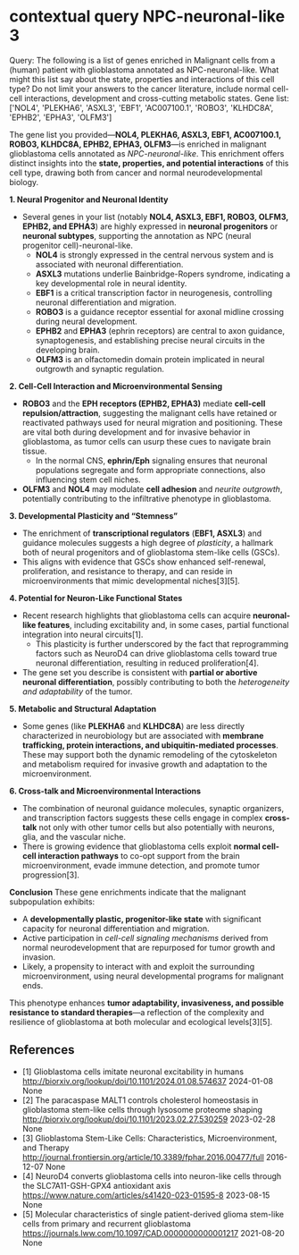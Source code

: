 # contextual query NPC-neuronal-like 3

Query: The following is a list of genes enriched in Malignant cells from a (human) patient with glioblastoma  annotated as NPC-neuronal-like.  What might this list say about the state, properties and interactions of this cell type?  Do not limit your answers to the cancer literature,  include normal cell-cell interactions, development and cross-cutting metabolic states.  Gene list: ['NOL4', 'PLEKHA6', 'ASXL3', 'EBF1', 'AC007100.1', 'ROBO3', 'KLHDC8A', 'EPHB2', 'EPHA3', 'OLFM3']

The gene list you provided—**NOL4, PLEKHA6, ASXL3, EBF1, AC007100.1, ROBO3, KLHDC8A, EPHB2, EPHA3, OLFM3**—is enriched in malignant glioblastoma cells annotated as *NPC-neuronal-like*. This enrichment offers distinct insights into the **state, properties, and potential interactions** of this cell type, drawing both from cancer and normal neurodevelopmental biology.

**1. Neural Progenitor and Neuronal Identity**
- Several genes in your list (notably **NOL4, ASXL3, EBF1, ROBO3, OLFM3, EPHB2, and EPHA3**) are highly expressed in **neuronal progenitors** or **neuronal subtypes**, supporting the annotation as NPC (neural progenitor cell)-neuronal-like.
  - **NOL4** is strongly expressed in the central nervous system and is associated with neuronal differentiation.
  - **ASXL3** mutations underlie Bainbridge-Ropers syndrome, indicating a key developmental role in neural identity.
  - **EBF1** is a critical transcription factor in neurogenesis, controlling neuronal differentiation and migration.
  - **ROBO3** is a guidance receptor essential for axonal midline crossing during neural development.
  - **EPHB2** and **EPHA3** (ephrin receptors) are central to axon guidance, synaptogenesis, and establishing precise neural circuits in the developing brain.
  - **OLFM3** is an olfactomedin domain protein implicated in neural outgrowth and synaptic regulation.

**2. Cell-Cell Interaction and Microenvironmental Sensing**
- **ROBO3** and the **EPH receptors (EPHB2, EPHA3)** mediate **cell-cell repulsion/attraction**, suggesting the malignant cells have retained or reactivated pathways used for neural migration and positioning. These are vital both during development and for invasive behavior in glioblastoma, as tumor cells can usurp these cues to navigate brain tissue.
  - In the normal CNS, **ephrin/Eph** signaling ensures that neuronal populations segregate and form appropriate connections, also influencing stem cell niches.
- **OLFM3** and **NOL4** may modulate **cell adhesion** and *neurite outgrowth*, potentially contributing to the infiltrative phenotype in glioblastoma.

**3. Developmental Plasticity and “Stemness”**
- The enrichment of **transcriptional regulators** (**EBF1, ASXL3**) and guidance molecules suggests a high degree of *plasticity*, a hallmark both of neural progenitors and of glioblastoma stem-like cells (GSCs).
- This aligns with evidence that GSCs show enhanced self-renewal, proliferation, and resistance to therapy, and can reside in microenvironments that mimic developmental niches[3][5].

**4. Potential for Neuron-Like Functional States**
- Recent research highlights that glioblastoma cells can acquire **neuronal-like features**, including excitability and, in some cases, partial functional integration into neural circuits[1].
  - This plasticity is further underscored by the fact that reprogramming factors such as NeuroD4 can drive glioblastoma cells toward true neuronal differentiation, resulting in reduced proliferation[4].
- The gene set you describe is consistent with **partial or abortive neuronal differentiation**, possibly contributing to both the *heterogeneity and adaptability* of the tumor.

**5. Metabolic and Structural Adaptation**
- Some genes (like **PLEKHA6** and **KLHDC8A**) are less directly characterized in neurobiology but are associated with **membrane trafficking, protein interactions, and ubiquitin-mediated processes**. These may support both the dynamic remodeling of the cytoskeleton and metabolism required for invasive growth and adaptation to the microenvironment.

**6. Cross-talk and Microenvironmental Interactions**
- The combination of neuronal guidance molecules, synaptic organizers, and transcription factors suggests these cells engage in complex **cross-talk** not only with other tumor cells but also potentially with neurons, glia, and the vascular niche.
- There is growing evidence that glioblastoma cells exploit **normal cell-cell interaction pathways** to co-opt support from the brain microenvironment, evade immune detection, and promote tumor progression[3].

**Conclusion**
These gene enrichments indicate that the malignant subpopulation exhibits:
- A **developmentally plastic, progenitor-like state** with significant capacity for neuronal differentiation and migration.
- Active participation in *cell-cell signaling mechanisms* derived from normal neurodevelopment that are repurposed for tumor growth and invasion.
- Likely, a propensity to interact with and exploit the surrounding microenvironment, using neural developmental programs for malignant ends. 

This phenotype enhances **tumor adaptability, invasiveness, and possible resistance to standard therapies**—a reflection of the complexity and resilience of glioblastoma at both molecular and ecological levels[3][5].



## References

- [1] Glioblastoma cells imitate neuronal excitability in humans http://biorxiv.org/lookup/doi/10.1101/2024.01.08.574637 2024-01-08 None
- [2] The paracaspase MALT1 controls cholesterol homeostasis in glioblastoma stem-like cells through lysosome proteome shaping http://biorxiv.org/lookup/doi/10.1101/2023.02.27.530259 2023-02-28 None
- [3] Glioblastoma Stem-Like Cells: Characteristics, Microenvironment, and Therapy http://journal.frontiersin.org/article/10.3389/fphar.2016.00477/full 2016-12-07 None
- [4] NeuroD4 converts glioblastoma cells into neuron-like cells through the SLC7A11-GSH-GPX4 antioxidant axis https://www.nature.com/articles/s41420-023-01595-8 2023-08-15 None
- [5] Molecular characteristics of single patient-derived glioma stem-like cells from primary and recurrent glioblastoma https://journals.lww.com/10.1097/CAD.0000000000001217 2021-08-20 None